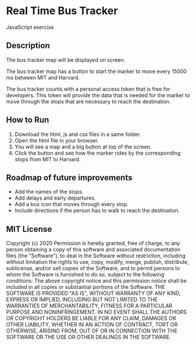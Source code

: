 # Real Time Bus Tracker
JavaScript exercise
<h2> Description </h2>
<p> The bus tracker map will be displayed on screen. </p>
<p> The bus tracker map has a button to start the marker to move every 15000 ms between MIT and Harvard. </p>
<p> The bus tracker counts with a personal access token that is free for developers. This token will provide the data that is needed for the marker to move through the stops that are necessary to reach the destination. </p>
<h2> How to Run </h2>
<ol>
<li> Download the html, js and css files in a same folder.</li> 
<li> Open the html file in your browser. </li>
<li> You will see a map and a big button at top of the screen. </li>
<li> Click the button and see how the marker rides by the corresponding stops from MIT to Harvard. </li>
</ol>

<h2> Roadmap of future improvements </h2>
<ul>
<li> Add the names of the stops. </li>
<li> Add delays and early departures. </li> 
<li> Add a bus icon that moves through every stop. </li>
<li> Include directions if the person has to walk to reach the destination. </li>
</ul>

<h2>MIT License</h2>
<p>Copyright (c) 2020 Permission is hereby granted, free of charge, to any person obtaining a copy of this software and associated documentation files (the "Software"), to deal in the Software without restriction, including without limitation the rights to use, copy, modify, merge, publish, distribute, sublicense, and/or sell copies of the Software, and to permit persons to whom the Software is furnished to do so, subject to the following conditions: The above copyright notice and this permission notice shall be included in all copies or substantial portions of the Software. THE SOFTWARE IS PROVIDED "AS IS", WITHOUT WARRANTY OF ANY KIND, EXPRESS OR IMPLIED, INCLUDING BUT NOT LIMITED TO THE WARRANTIES OF MERCHANTABILITY, FITNESS FOR A PARTICULAR PURPOSE AND NONINFRINGEMENT. IN NO EVENT SHALL THE AUTHORS OR COPYRIGHT HOLDERS BE LIABLE FOR ANY CLAIM, DAMAGES OR OTHER LIABILITY, WHETHER IN AN ACTION OF CONTRACT, TORT OR OTHERWISE, ARISING FROM, OUT OF OR IN CONNECTION WITH THE SOFTWARE OR THE USE OR OTHER DEALINGS IN THE SOFTWARE.</p>

